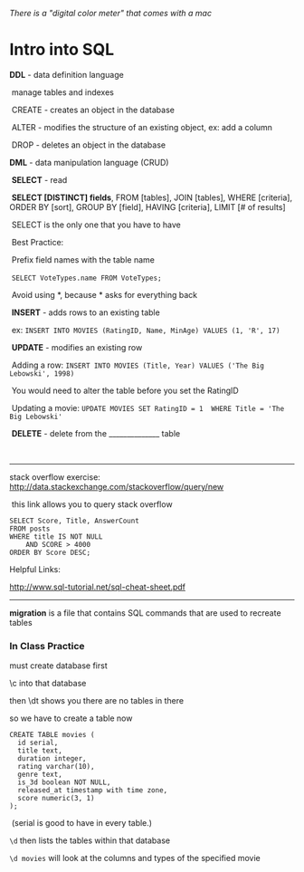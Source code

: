 _There is a "digital color meter" that comes with a mac_

# Intro into SQL

**DDL** - data definition language

​	manage tables and indexes

​	CREATE - creates an object in the database

​	ALTER - modifies the structure of an existing object, ex: add a column

​	DROP - deletes an object in the database

**DML** - data manipulation language (CRUD)

​	**SELECT** - read

​		**SELECT [DISTINCT] fields**, FROM [tables], JOIN [tables], WHERE [criteria], ORDER BY [sort], GROUP BY [field], HAVING [criteria], LIMIT [# of results]

​		SELECT is the only one that you have to have

​		Best Practice:

​			Prefix field names with the table name

​			`SELECT VoteTypes.name FROM VoteTypes;`

​			Avoid using *, because * asks for everything back

​	**INSERT** - adds rows to an existing table

​		ex: `INSERT INTO MOVIES (RatingID, Name, MinAge) VALUES (1, 'R', 17)`

​	**UPDATE** - modifies an existing row

​		Adding a row: `INSERT INTO MOVIES (Title, Year) VALUES ('The Big Lebowski', 1998)`

​		You would need to alter the table before you set the RatingID

​		Updating a movie: `UPDATE MOVIES SET RatingID = 1  WHERE Title = 'The Big Lebowski'`

​	**DELETE** - delete from the ______________ table

​		



---

stack overflow exercise: http://data.stackexchange.com/stackoverflow/query/new

​	this link allows you to query stack overflow

```terminal
SELECT Score, Title, AnswerCount 
FROM posts 
WHERE title IS NOT NULL 
	AND SCORE > 4000
ORDER BY Score DESC;
```

Helpful Links:

http://www.sql-tutorial.net/sql-cheat-sheet.pdf



---

**migration** is a file that contains SQL commands that are used to recreate tables



### In Class Practice

must create database first

\c into that database

then \dt shows you there are no tables in there

so we have to create a table now

```
CREATE TABLE movies (
  id serial,
  title text,
  duration integer,
  rating varchar(10),
  genre text,
  is_3d boolean NOT NULL,
  released_at timestamp with time zone,
  score numeric(3, 1)
);
```

​	(serial is good to have in every table.)

`\d` then lists the tables within that database

`\d movies` will look at the columns and types of the specified movie

